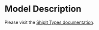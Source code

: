 # Model Description

Please visit the [ShipIt Types documentation](https://bitbucket.org/vgtf/mss-shipit-api/wiki/Types).

